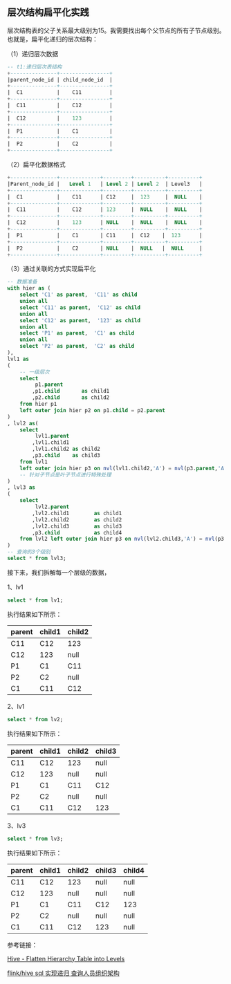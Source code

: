 



## 层次结构扁平化实践

层次结构表的父子关系最大级别为15。我需要找出每个父节点的所有子节点级别。也就是，扁平化递归的层次结构：

（1）递归层次数据

```sql
-- t1:递归层次表结构
+---------------+----------------+
|parent_node_id | child_node_id  |
+---------------+----------------+
|  C1           |    C11         |
+---------------+----------------+
|  C11          |    C12         |
+---------------+----------------+
|  C12          |    123         |
+---------------+----------------+
|  P1           |    C1          |
+---------------+----------------+
|  P2           |    C2          | 
+---------------+----------------+
```

（2）扁平化数据格式

```sql
+---------------+-------------+---------+----------+----------+
|Parent_node_id |   Level 1   | Level 2 | Level 2  | Level3   | 
+---------------+-------------+---------+----------+----------+
|  C1           |    C11      | C12     |  123     |  NULL    |
+---------------+-------------+---------+----------+----------+
|  C11          |    C12      | 123     |  NULL    |  NULL    |
+---------------+-------------+---------+----------+----------+
|  C12          |    123      | NULL    |  NULL    |  NULL    |
+---------------+-------------+---------+----------+----------+
|  P1           |    C1       | C11     |  C12    |  123      |
+---------------+-------------+---------+----------+----------+
|  P2           |    C2       | NULL    |  NULL   |  NULL     |
+---------------+-------------+---------+----------+----------+
```

（3）通过关联的方式实现扁平化

```sql
-- 数据准备
with hier as (
    select 'C1' as parent,  'C11' as child
	union all 
    select 'C11' as parent,  'C12' as child
	union all 
    select 'C12' as parent,  '123' as child
	union all 
    select 'P1' as parent,  'C1' as child
	union all 
    select 'P2' as parent,  'C2' as child
),
lvl1 as
(
    -- 一级层次
    select 
         p1.parent
        ,p1.child       as child1
        ,p2.child       as child2
    from hier p1 
    left outer join hier p2 on p1.child = p2.parent
)
, lvl2 as(
    select 
         lvl1.parent
        ,lvl1.child1
        ,lvl1.child2 as child2
        ,p3.child    as child3
    from lvl1 
    left outer join hier p3 on nvl(lvl1.child2,'A') = nvl(p3.parent,'A')
    -- 针对子节点是叶子节点进行特殊处理
)
, lvl3 as
(
    select 
         lvl2.parent
        ,lvl2.child1        as child1
        ,lvl2.child2        as child2
        ,lvl2.child3        as child3
        ,p3.child           as child4
    from lvl2 left outer join hier p3 on nvl(lvl2.child3,'A') = nvl(p3.parent,'A')
)
-- 查询的3个级别
select * from lvl3;
```

接下来，我们拆解每一个层级的数据，

1、lv1

```sql
select * from lv1;
```

执行结果如下所示：

| parent | child1 | child2 |
| ------ | ------ | ------ |
| C11    | C12    | 123    |
| C12    | 123    | null   |
| P1     | C1     | C11    |
| P2     | C2     | null   |
| C1     | C11    | C12    |

2、lv1

```sql
select * from lv2;
```

执行结果如下所示：

| parent | child1 | child2 | child3 |
| ------ | ------ | ------ | ------ |
| C11    | C12    | 123    | null   |
| C12    | 123    | null   | null   |
| P1     | C1     | C11    | C12    |
| P2     | C2     | null   | null   |
| C1     | C11    | C12    | 123    |

3、lv3

```sql
select * from lv3;
```

执行结果如下所示：

| parent | child1 | child2 | child3 | child4 |
| ------ | ------ | ------ | ------ | ------ |
| C11    | C12    | 123    | null   | null   |
| C12    | 123    | null   | null   | null   |
| P1     | C1     | C11    | C12    | 123    |
| P2     | C2     | null   | null   | null   |
| C1     | C11    | C12    | 123    | null   |



参考链接：

[Hive - Flatten Hierarchy Table into Levels](https://stackoverflow.com/questions/54613902/hive-flatten-hierarchy-table-into-levels)

[flink/hive sql 实现递归 查询人员组织架构](https://blog.csdn.net/qq_33256751/article/details/115439519)
